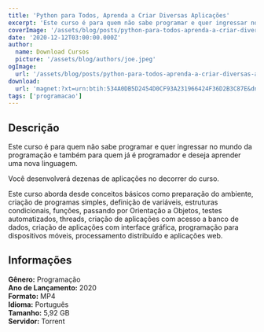 ```yaml
---
title: 'Python para Todos, Aprenda a Criar Diversas Aplicações'
excerpt: 'Este curso é para quem não sabe programar e quer ingressar no mundo da programação e também para quem já é programador e deseja aprender uma nova linguagem.  Você desenvolverá dezenas de aplicações no decorrer do curso.  Este curso aborda desde conceitos básicos como preparação do ambie'
coverImage: '/assets/blog/posts/python-para-todos-aprenda-a-criar-diversas-aplicacoes.jpg'
date: '2020-12-12T03:00:00.000Z'
author:
  name: Download Cursos
  picture: '/assets/blog/authors/joe.jpeg'
ogImage:
  url: '/assets/blog/posts/python-para-todos-aprenda-a-criar-diversas-aplicacoes.jpg'
download:
  url: 'magnet:?xt=urn:btih:534A0DB5D2454D0CF93A231966424F36D2B3C87E&dn=Udemy%20-%20Python%20para%20Todos%20-%20Aprenda%20a%20Criar%20Diversas%20Aplica%c3%a7%c3%b5es&tr=udp%3a%2f%2ftracker.openbittorrent.com%3a1337%2fannounce&tr=udp%3a%2f%2ftracker.opentrackr.org%3a1337%2fannounce'
tags: ['programacao']
---
```

<h2>Descrição</h2>
<p>Este curso é para quem não sabe programar e quer ingressar no mundo da programação e também para quem já é programador e deseja aprender uma nova linguagem.</p><p>Você desenvolverá dezenas de aplicações no decorrer do curso.</p><p>Este curso aborda desde conceitos básicos como preparação do ambiente, criação de programas simples, definição de variáveis, estruturas condicionais, funções, passando por Orientação a Objetos, testes automatizados, threads, criação de aplicações com acesso a banco de dados, criação de aplicações com interface gráfica, programação para dispositivos móveis, processamento distribuído e aplicações web.</p><h2>Informações</h2><p><strong>Gênero:</strong> Programação<br/> <strong>Ano de Lançamento:</strong> 2020<br/> <strong>Formato:</strong> MP4<br/> <strong>Idioma:</strong> Português<br/> <strong>Tamanho:</strong> 5,92 GB<br/> <strong>Servidor:</strong> Torrent</p>